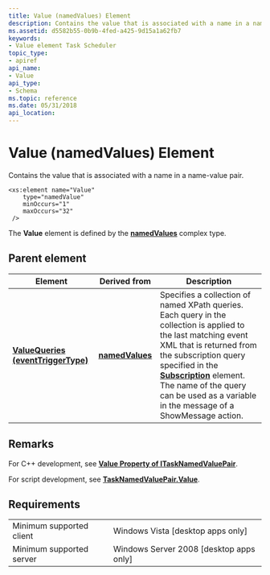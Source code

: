 ```yaml
---
title: Value (namedValues) Element
description: Contains the value that is associated with a name in a name-value pair.
ms.assetid: d5582b55-0b9b-4fed-a425-9d15a1a62fb7
keywords:
- Value element Task Scheduler
topic_type:
- apiref
api_name:
- Value
api_type:
- Schema
ms.topic: reference
ms.date: 05/31/2018
api_location: 
---
```


# Value (namedValues) Element

Contains the value that is associated with a name in a name-value pair.

``` syntax
<xs:element name="Value"
    type="namedValue"
    minOccurs="1"
    maxOccurs="32"
 />
```

The **Value** element is defined by the [**namedValues**](taskschedulerschema-namedvalues-complextype.md) complex type.

## Parent element



| Element                                                                                              | Derived from                                                       | Description                                                                                                                                                                                                                                                                                                                                                                       |
|------------------------------------------------------------------------------------------------------|--------------------------------------------------------------------|-----------------------------------------------------------------------------------------------------------------------------------------------------------------------------------------------------------------------------------------------------------------------------------------------------------------------------------------------------------------------------------|
| [**ValueQueries (eventTriggerType)**](taskschedulerschema-valuequeries-eventtriggertype-element.md) | [**namedValues**](taskschedulerschema-namedvalues-complextype.md) | Specifies a collection of named XPath queries. Each query in the collection is applied to the last matching event XML that is returned from the subscription query specified in the [**Subscription**](taskschedulerschema-subscription-eventtriggertype-element.md) element. The name of the query can be used as a variable in the message of a ShowMessage action.<br/> |



## Remarks

For C++ development, see [**Value Property of ITaskNamedValuePair**](/windows/desktop/api/taskschd/nf-taskschd-itasknamedvaluepair-get_value).

For script development, see [**TaskNamedValuePair.Value**](tasknamedvaluepair-value.md).

## Requirements



|                                     |                                                      |
|-------------------------------------|------------------------------------------------------|
| Minimum supported client<br/> | Windows Vista \[desktop apps only\]<br/>       |
| Minimum supported server<br/> | Windows Server 2008 \[desktop apps only\]<br/> |



 

 





